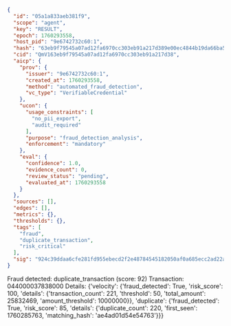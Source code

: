 ```json
{
  "id": "05a1a833aeb381f9",
  "scope": "agent",
  "key": "RESULT",
  "epoch": 1760293558,
  "host_pid": "9e6742732c60:1",
  "hash": "63eb9f79545a07ad12fa6970cc303eb91a217d389e00ec4844b19da66ba5ebce",
  "cid": "QmV163eb9f79545a07ad12fa6970cc303eb91a217d38",
  "aicp": {
    "prov": {
      "issuer": "9e6742732c60:1",
      "created_at": 1760293558,
      "method": "automated_fraud_detection",
      "vc_type": "VerifiableCredential"
    },
    "ucon": {
      "usage_constraints": [
        "no_pii_export",
        "audit_required"
      ],
      "purpose": "fraud_detection_analysis",
      "enforcement": "mandatory"
    },
    "eval": {
      "confidence": 1.0,
      "evidence_count": 0,
      "review_status": "pending",
      "evaluated_at": 1760293558
    }
  },
  "sources": [],
  "edges": [],
  "metrics": {},
  "thresholds": {},
  "tags": [
    "fraud",
    "duplicate_transaction",
    "risk_critical"
  ],
  "sig": "924c39ddaa6cfe281fd955ebecd2f2e48784545182050af0a685ecc2ad22a0f7"
}
```

Fraud detected: duplicate_transaction (score: 92)
Transaction: 044000037838000
Details: {'velocity': {'fraud_detected': True, 'risk_score': 100, 'details': {'transaction_count': 221, 'threshold': 50, 'total_amount': 25832469, 'amount_threshold': 10000000}}, 'duplicate': {'fraud_detected': True, 'risk_score': 85, 'details': {'duplicate_count': 220, 'first_seen': 1760285763, 'matching_hash': 'ae4ad01d54e54763'}}}